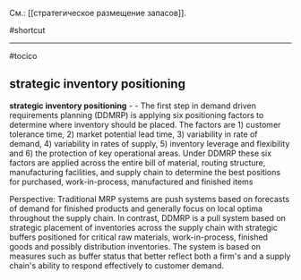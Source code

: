 См.: [[стратегическое размещение запасов]].

#shortcut




<hr/>

#tocico

## strategic inventory positioning

<b>strategic inventory positioning</b> -  -  The first step in demand driven requirements planning (DDMRP) is applying six positioning factors to determine where inventory should be placed.  The factors are 1) customer tolerance time, 2) market potential lead time, 3) variability in rate of demand, 4) variability in rates of supply, 5) inventory leverage and flexibility and 6) the protection of key operational areas.  Under DDMRP these six factors are applied across the entire bill of material, routing structure, manufacturing facilities, and supply chain to determine the best positions for purchased, work-in-process, manufactured and finished items 


Perspective: Traditional MRP systems are push systems based on forecasts of demand for finished products and generally focus on local optima throughout the supply chain.  In contrast, DDMRP is a pull system based on strategic placement of inventories across the supply chain with strategic buffers positioned for critical raw materials, work-in-process, finished goods and possibly distribution inventories.  The system is based on measures such as buffer status that better reflect both a firm's and a supply chain's ability to respond effectively to customer demand.
 
 


